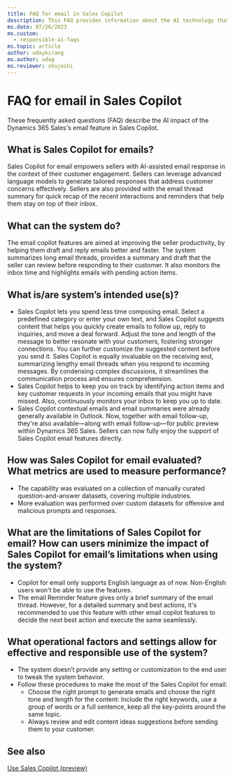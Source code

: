 ```yaml
---
title: FAQ for email in Sales Copilot
description: This FAQ provides information about the AI technology that's used in Dynamics 365 Sales for emails. This FAQ also includes key considerations and details about how AI is used, how it was tested and evaluated, and any specific limitations.
ms.date: 07/26/2023
ms.custom: 
  - responsible-ai-faqs
ms.topic: article
author: udaykirang
ms.author: udag
ms.reviewer: shujoshi
---
```


# FAQ for email in Sales Copilot

These frequently asked questions (FAQ) describe the AI impact of the Dynamics 365 Sales's email feature in Sales Copilot.

## What is Sales Copilot for emails?

Sales Copilot for email empowers sellers with AI-assisted email response in the context of their customer engagement. Sellers can leverage advanced language models to generate tailored responses that address customer concerns effectively. Sellers are also provided with the email thread summary for quick recap of the recent interactions and reminders that help them stay on top of their inbox.

##	What can the system do? 

The email copilot features are aimed at improving the seller productivity, by helping them draft and reply emails better and faster. The system summarizes long email threads, provides a summary and draft that the seller can review before responding to their customer. It also monitors the inbox time and highlights emails with pending action items.

## What is/are system’s intended use(s)?

- Sales Copilot lets you spend less time composing email. Select a predefined category or enter your own text, and Sales Copilot suggests content that helps you quickly create emails to follow up, reply to inquiries, and move a deal forward. Adjust the tone and length of the message to better resonate with your customers, fostering stronger connections. You can further customize the suggested content before you send it. Sales Copilot is equally invaluable on the receiving end, summarizing lengthy email threads when you respond to incoming messages. By condensing complex discussions, it streamlines the communication process and ensures comprehension.  
- Sales Copilot helps to keep you on track by identifying action items and key customer requests in your incoming emails that you might have missed. Also, continuously monitors your inbox to keep you up to date.  
- Sales Copilot contextual emails and email summaries were already generally available in Outlook. Now, together with email follow-up, they're also available—along with email follow-up&mdash;for public preview within Dynamics 365 Sales. Sellers can now fully enjoy the support of Sales Copilot email features directly.

##	How was Sales Copilot for email evaluated? What metrics are used to measure performance?

-	The capability was evaluated on a collection of manually curated question-and-answer datasets, covering multiple industries.
-	More evaluation was performed over custom datasets for offensive and malicious prompts and responses.

##	What are the limitations of Sales Copilot for email? How can users minimize the impact of Sales Copilot for email’s limitations when using the system?

-	Copilot for email only supports English language as of now. Non-English users won't be able to use the features.
-	The email Reminder feature gives only a brief summary of the email thread. However, for a detailed summary and best actions, it's recommended to use this feature with other email copilot features to decide the next best action and execute the same seamlessly.

##	What operational factors and settings allow for effective and responsible use of the system?

- The system doesn’t provide any setting or customization to the end user to tweak the system behavior.
- Follow these procedures to make the most of the Sales Copilot for email:
    -	Choose the right prompt to generate emails and choose the right tone and length for the content: Include the right keywords, use a group of words or a full sentence, keep all the key-points around the same topic.
    -	Always review and edit content ideas suggestions before sending them to your customer.


## See also

[Use Sales Copilot (preview)](use-sales-copilot.md)
